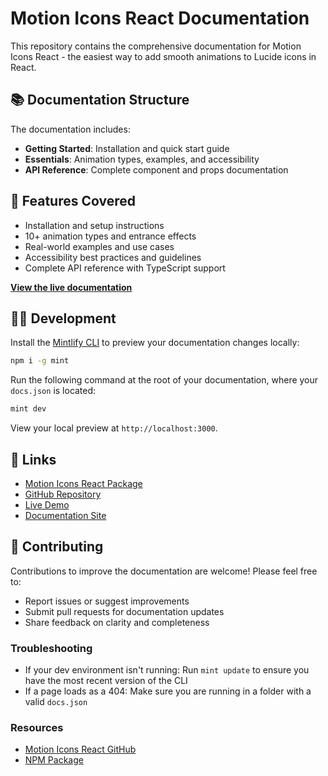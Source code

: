 # Motion Icons React Documentation

This repository contains the comprehensive documentation for Motion Icons React - the easiest way to add smooth animations to Lucide icons in React.

## 📚 Documentation Structure

The documentation includes:

- **Getting Started**: Installation and quick start guide  
- **Essentials**: Animation types, examples, and accessibility
- **API Reference**: Complete component and props documentation

## 🚀 Features Covered

- Installation and setup instructions
- 10+ animation types and entrance effects
- Real-world examples and use cases
- Accessibility best practices and guidelines
- Complete API reference with TypeScript support

**[View the live documentation](https://motionicons.dev)**

## 👩‍💻 Development

Install the [Mintlify CLI](https://www.npmjs.com/package/mint) to preview your documentation changes locally:

```bash
npm i -g mint
```

Run the following command at the root of your documentation, where your `docs.json` is located:

```bash
mint dev
```

View your local preview at `http://localhost:3000`.

## 🔗 Links

- [Motion Icons React Package](https://www.npmjs.com/package/motion-icons-react)
- [GitHub Repository](https://github.com/Garvit1000/motion-icons)
- [Live Demo](https://motion-icons.dev)
- [Documentation Site](https://motion-icons.dev)

## 📝 Contributing

Contributions to improve the documentation are welcome! Please feel free to:

- Report issues or suggest improvements
- Submit pull requests for documentation updates
- Share feedback on clarity and completeness

### Troubleshooting

- If your dev environment isn't running: Run `mint update` to ensure you have the most recent version of the CLI
- If a page loads as a 404: Make sure you are running in a folder with a valid `docs.json`

### Resources
- [Motion Icons React GitHub](https://github.com/Garvit1000/motion-icons)
- [NPM Package](https://www.npmjs.com/package/motion-icons-react)
